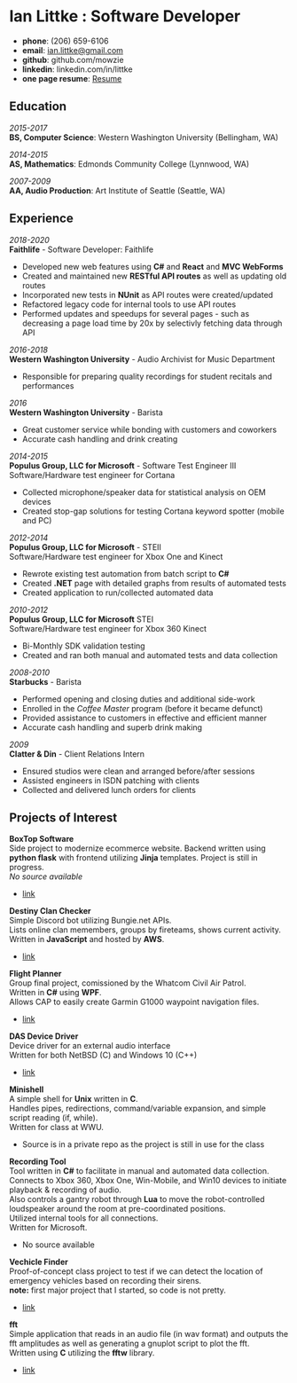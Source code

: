 Ian Littke : Software Developer
============

- **phone**: (206) 659-6106
- **email**: ian.littke@gmail.com
- **github**: github.com/mowzie
- **linkedin**: linkedin.com/in/littke
- **one page resume**: [Resume](https://github.com/mowzie/Resume/blob/master/Littke-Resume.pdf)

Education
---------

*2015-2017*  
   **BS, Computer Science**: Western Washington University (Bellingham, WA)

*2014-2015*  
   **AS, Mathematics**: Edmonds Community College (Lynnwood, WA)

*2007-2009*  
   **AA, Audio Production**: Art Institute of Seattle (Seattle, WA)

Experience
----------
*<datetime> 2018-2020 <datetime>*  
**Faithlife** - Software Developer: Faithlife
* Developed new web features using **C#** and **React** and **MVC WebForms**
* Created and maintained new **RESTful API routes** as well as updating old routes
* Incorporated new tests in **NUnit** as API routes were created/updated
* Refactored legacy code for internal tools to use API routes
* Performed updates and speedups for several pages - such as decreasing a page load time by 20x by selectivly fetching data through API

*<datetime> 2016-2018 <datetime>*  
**Western Washington University** - Audio Archivist for Music Department
* Responsible for preparing quality recordings for student recitals and performances

*<datetime> 2016 <datetime>*  
**Western Washington University** - Barista
* Great customer service while bonding with customers and coworkers
* Accurate cash handling and drink creating

*<datetime> 2014-2015 <datetime>*  
**Populus Group, LLC for Microsoft** - Software Test Engineer III  
Software/Hardware test engineer for Cortana
* Collected microphone/speaker data for statistical analysis on OEM devices
* Created stop-gap solutions for testing Cortana keyword spotter (mobile and PC)

*<datetime> 2012-2014 <datetime>*  
**Populus Group, LLC for Microsoft** - STEII  
Software/Hardware test engineer for Xbox One and Kinect
* Rewrote existing test automation from batch script to **C#**
* Created **.NET** page with detailed graphs from results of automated tests
* Created application to run/collected automated data

*<datetime> 2010-2012 <datetime>*  
**Populus Group, LLC for Microsoft** STEI  
Software/Hardware test engineer for Xbox 360 Kinect
* Bi-Monthly SDK validation testing
* Created and ran both manual and automated tests and data collection

*<datetime> 2008-2010 <datetime>*  
**Starbucks** - Barista
* Performed opening and closing duties and additional side-work
* Enrolled in the *Coffee Master* program (before it became defunct)
* Provided assistance to customers in effective and efficient manner
* Accurate cash handling and superb drink making

*<datetime> 2009 <datetime>*  
**Clatter & Din** - Client Relations Intern
* Ensured studios were clean and arranged before/after sessions
* Assisted engineers in ISDN patching with clients
* Collected and delivered lunch orders for clients

Projects of Interest
--------------------
**BoxTop Software**  
Side project to modernize ecommerce website.
Backend written using **python flask** with frontend utilizing **Jinja** templates.
Project is still in progress.  
*No source available*
* [link](http://boxtopsoft.com/)

**Destiny Clan Checker**  
Simple Discord bot utilizing Bungie.net APIs.  
Lists online clan memembers, groups by fireteams, shows current activity.  
Written in **JavaScript** and hosted by **AWS**.
* [link](https://github.com/mowzie/destinyClanDiscordBot)

**Flight Planner**  
Group final project, comissioned by the Whatcom Civil Air Patrol.  
Written in **C#** using **WPF**.  
Allows CAP to easily create Garmin G1000 waypoint navigation files.
* [link](https://github.com/CIOS-Digital)

**DAS Device Driver**  
Device driver for an external audio interface  
Written for both NetBSD (C) and Windows 10 (C++)  
* [link](https://github.com/mowzie/dasDriver)

**Minishell**  
A simple shell for **Unix** written in **C**.  
Handles pipes, redirections, command/variable expansion, and simple script reading (if, while).  
Written for class at WWU.
* Source is in a private repo as the project is still in use for the class

**Recording Tool**  
Tool written in **C#** to facilitate in manual and automated data collection.  
Connects to Xbox 360, Xbox One, Win-Mobile, and Win10 devices to initiate playback & recording of audio.  
Also controls a gantry robot through **Lua** to move the robot-controlled loudspeaker around the room at pre-coordinated positions.  
Utilized internal tools for all connections.  
Written for Microsoft.
* No source available

**Vechicle Finder**  
Proof-of-concept class project to test if we can detect the location of emergency vehicles based on recording their sirens.  
 **note:** first major project that I started, so code is not pretty.  
 * [link](https://github.com/mowzie/vehiclefinder)


**fft**  
Simple application that reads in an audio file (in wav format) and outputs the fft amplitudes as well as generating a gnuplot script to plot the fft.  
Written using **C** utilizing the **fftw** library.
*  [link](https://github.com/mowzie/fft)
